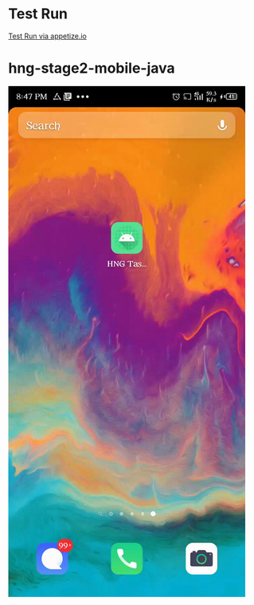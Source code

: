 # Test Run
[Test Run via appetize.io](https://appetize.io/app/7efk78yj5p9u8vpnuarzccq4rw)

# hng-stage2-mobile-java
![Demo](demo.gif)

